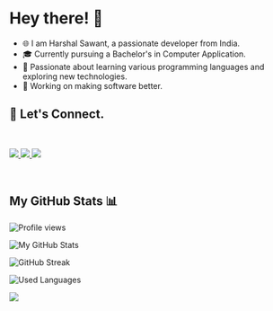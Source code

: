 # Hey there! 👋

- 🌐 I am Harshal Sawant, a passionate developer from India.
- 🎓 Currently pursuing a Bachelor's in Computer Application.
- 🌱 Passionate about learning various programming languages and exploring new technologies.
- 🚀 Working on making software better.

## 🤝 Let's Connect.
<br>
<p align="left">
    <a href="mailto:harshalsawant2004h@gmail.com">
        <img src="https://img.shields.io/badge/Gmail-D14836?style=for-the-badge&logo=gmail&logoColor=white" />
    </a>
    <a href="https://linkedin.com/in/haarshalsawant">
        <img src="https://img.shields.io/badge/LinkedIn-0077B5?style=for-the-badge&logo=linkedin&logoColor=white" />
    </a>
    <a href="https://twitter.com/haarshalsawant">
        <img src="https://img.shields.io/badge/Twitter-1DA1F2?style=for-the-badge&logo=twitter&logoColor=white" />
    </a>
</p>
<br>

## My GitHub Stats 📊

<p align="left"> <img src="https://komarev.com/ghpvc/?username=c0d3h01&color=grey" alt="Profile views" /> </p>

![My GitHub Stats](https://github-readme-stats.vercel.app/api?username=c0d3h01&show_icons=true&theme=dark)

<p align="left"> <img src="https://github-readme-streak-stats.herokuapp.com/?user=c0d3h01&theme=dark" alt="GitHub Streak" /> </p>

![Used Languages](https://github-readme-stats.vercel.app/api/top-langs/?username=c0d3h01&layout=compact&theme=dark)

<a href="https://www.buymeacoffee.com/harshalsaww"><img src="https://img.buymeacoffee.com/button-api/?text=Buy me a book, needed&emoji=📖&slug=harshalsaww&button_colour=FFDD00&font_colour=000000&font_family=Bree&outline_colour=000000&coffee_colour=ffffff" /></a>
